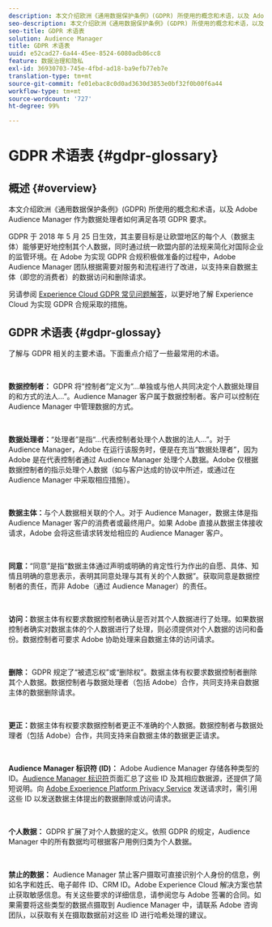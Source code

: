 ```yaml
---
description: 本文介绍欧洲《通用数据保护条例》(GDPR) 所使用的概念和术语，以及 Adobe Audience Manager 作为数据处理者如何满足各项 GDPR 要求。
seo-description: 本文介绍欧洲《通用数据保护条例》(GDPR) 所使用的概念和术语，以及 Adobe Audience Manager 作为数据处理者如何满足各项 GDPR 要求。
seo-title: GDPR 术语表
solution: Audience Manager
title: GDPR 术语表
uuid: e52cad27-6a44-45ee-8524-6080adb86cc8
feature: 数据治理和隐私
exl-id: 36930703-745e-4fbd-ad18-ba9efb77eb7e
translation-type: tm+mt
source-git-commit: fe01ebac8c0d0ad3630d3853e0bf32f0b00f6a44
workflow-type: tm+mt
source-wordcount: '727'
ht-degree: 99%

---
```


# GDPR 术语表 {#gdpr-glossary}

## 概述 {#overview}

本文介绍欧洲《通用数据保护条例》(GDPR) 所使用的概念和术语，以及 Adobe Audience Manager 作为数据处理者如何满足各项 GDPR 要求。

GDPR 于 2018 年 5 月 25 日生效，其主要目标是让欧盟地区的每个人（数据主体）能够更好地控制其个人数据，同时通过统一欧盟内部的法规来简化对国际企业的监管环境。在 Adobe 为实现 GDPR 合规积极做准备的过程中，Adobe Audience Manager 团队根据需要对服务和流程进行了改进，以支持来自数据主体（即您的消费者）的数据访问和删除请求。

另请参阅 [Experience Cloud GDPR 常见问题解答](https://www.adobe.io/apis/cloudplatform/gdpr/docs/alldocs.html#!api-specification/markdown/narrative/gdpr/gdpr-faq.md)，以更好地了解 Experience Cloud 为实现 GDPR 合规采取的措施。

## GDPR 术语表 {#gdpr-glossay}

了解与 GDPR 相关的主要术语。下面重点介绍了一些最常用的术语。

 

**数据控制者：** GDPR 将“控制者”定义为“...单独或与他人共同决定个人数据处理目的和方式的法人...”。Audience Manager 客户属于数据控制者。客户可以控制在 Audience Manager 中管理数据的方式。

 

**数据处理者：**“处理者”是指“...代表控制者处理个人数据的法人...”。对于 Audience Manager，Adobe 在运行该服务时，便是在充当“数据处理者”，因为 Adobe 是在代表控制者通过 Audience Manager 处理个人数据。Adobe 仅根据数据控制者的指示处理个人数据（如与客户达成的协议中所述，或通过在 Audience Manager 中采取相应措施）。

 

**数据主体：**&#x200B;与个人数据相关联的个人。对于 Audience Manager，数据主体是指 Audience Manager 客户的消费者或最终用户。如果 Adobe 直接从数据主体接收请求，Adobe 会将这些请求转发给相应的 Audience Manager 客户。

 

**同意：**“同意”是指“数据主体通过声明或明确的肯定性行为作出的自愿、具体、知情且明确的意思表示，表明其同意处理与其有关的个人数据”。获取同意是数据控制者的责任，而非 Adobe（通过 Audience Manager）的责任。

 

**访问：**&#x200B;数据主体有权要求数据控制者确认是否对其个人数据进行了处理。如果数据控制者确实对数据主体的个人数据进行了处理，则必须提供对个人数据的访问和备份。数据控制者可要求 Adobe 协助处理来自数据主体的访问请求。

 

**删除：** GDPR 规定了“被遗忘权”或“删除权”。数据主体有权要求数据控制者删除其个人数据。数据控制者与数据处理者（包括 Adobe）合作，共同支持来自数据主体的数据删除请求。

 

**更正：**&#x200B;数据主体有权要求数据控制者更正不准确的个人数据。数据控制者与数据处理者（包括 Adobe）合作，共同支持来自数据主体的数据更正请求。

 

**Audience Manager 标识符 (ID)：** Adobe Audience Manager 存储各种类型的 ID。[Audience Manager 标识符](data-privacy-ids.md)页面汇总了这些 ID 及其相应数据源，还提供了简短说明。向 [Adobe Experience Platform Privacy Service](https://www.adobe.io/apis/experienceplatform/home/services/privacy-service.html) 发送请求时，需引用这些 ID 以发送数据主体提出的数据删除或访问请求。

 

**个人数据：** GDPR 扩展了对个人数据的定义。依照 GDPR 的规定，Audience Manager 中的所有数据均可根据客户用例归类为个人数据。

 

**禁止的数据：** Audience Manager 禁止客户摄取可直接识别个人身份的信息，例如名字和姓氏、电子邮件 ID、CRM ID。Adobe Experience Cloud 解决方案也禁止获取敏感信息。有关这些要求的详细信息，请参阅您与 Adobe 签署的合同。如果需要将这些类型的数据点摄取到 Audience Manager 中，请联系 Adobe 咨询团队，以获取有关在摄取数据前对这些 ID 进行哈希处理的建议。
